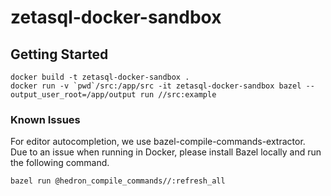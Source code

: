 # zetasql-docker-sandbox

## Getting Started

```command
docker build -t zetasql-docker-sandbox .
docker run -v `pwd`/src:/app/src -it zetasql-docker-sandbox bazel --output_user_root=/app/output run //src:example
```

### Known Issues

For editor autocompletion, we use bazel-compile-commands-extractor.  
Due to an issue when running in Docker, please install Bazel locally and run the following command.

```command
bazel run @hedron_compile_commands//:refresh_all
```

